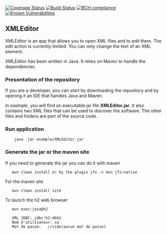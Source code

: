 [![Coverage Status](https://coveralls.io/repos/github/magori/xmlTree/badge.svg?branch=master)](https://coveralls.io/github/magori/xmlTree?branch=master)
[![Build Status](https://travis-ci.org/magori/xmlTree.svg?branch=master)](https://travis-ci.org/magori/xmlTree)
[![BCH compliance](https://bettercodehub.com/edge/badge/magori/xmlTree?branch=master)](https://bettercodehub.com/magori/xmlTree)
[![Known Vulnerabilities](https://snyk.io/test/github/magori/xmlTree/badge.svg)](https://snyk.io/test/github/magori/xmlTree)
## XMLEditor

XMLEditor is an app that allows you to open XML files and to edit them. The edit action is currently limited. You can only change the text of an XML element.

XMLEditor has been written in Java. It relies on Maven to handle the dependencies. 


### Presentation of the repository

If you are a developer, you can start by downloading the repository and by opening it an IDE that handles Java and Maven.

In *example*, you will find an executable jar file **XMLEditor.jar**. It also contains two XML files that can be used to discover the software.
The other files and folders are part of the source code.

### Run application

```
    java -jar example/XMLEditor.jar
``` 

### Generate the jar or the maven site
If you need to generate the jar you can do it with maven
```
   mvn clean install or by the plugin jfx -> mvn jfx:native
``` 
For the maven site
```
   mvn clean install site
``` 

To launch the h2 web browser
```
   mvn exec:java@h2
   
   URL JDBC: jdbc:h2:dbh2
   Nom d'utilisateur: sa
   Mot de passe:   //vide(aucun mot de passe)
``` 
